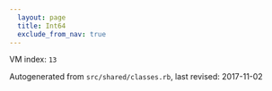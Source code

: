 ```yaml
---
  layout: page
  title: Int64
  exclude_from_nav: true
---
```


  VM index: `13`

Autogenerated from `src/shared/classes.rb`, last revised: 2017-11-02